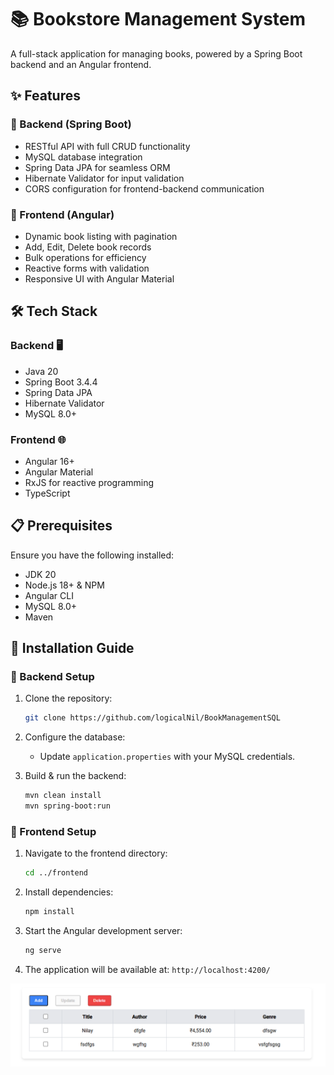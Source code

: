 # 📚 Bookstore Management System

A full-stack application for managing books, powered by a Spring Boot backend and an Angular frontend.

## ✨ Features

### 🚀 Backend (Spring Boot)

* RESTful API with full CRUD functionality
* MySQL database integration
* Spring Data JPA for seamless ORM
* Hibernate Validator for input validation
* CORS configuration for frontend-backend communication

### 🎨 Frontend (Angular)

* Dynamic book listing with pagination
* Add, Edit, Delete book records
* Bulk operations for efficiency
* Reactive forms with validation
* Responsive UI with Angular Material

## 🛠️ Tech Stack

### Backend 🖥️

* Java 20
* Spring Boot 3.4.4
* Spring Data JPA
* Hibernate Validator
* MySQL 8.0+

### Frontend 🌐

* Angular 16+
* Angular Material
* RxJS for reactive programming
* TypeScript

## 📋 Prerequisites

Ensure you have the following installed:

* JDK 20
* Node.js 18+ & NPM
* Angular CLI
* MySQL 8.0+
* Maven

## 🚀 Installation Guide

### 🔧 Backend Setup

1.  Clone the repository:

    ```bash
    git clone https://github.com/logicalNil/BookManagementSQL
    ```

2.  Configure the database:

    * Update `application.properties` with your MySQL credentials.

3.  Build & run the backend:

    ```bash
    mvn clean install
    mvn spring-boot:run
    ```

### 🎨 Frontend Setup

1.  Navigate to the frontend directory:

    ```bash
    cd ../frontend
    ```

2.  Install dependencies:

    ```bash
    npm install
    ```

3.  Start the Angular development server:

    ```bash
    ng serve
    ```

4.  The application will be available at: `http://localhost:4200/`

![Screenshot](Sample.png)
